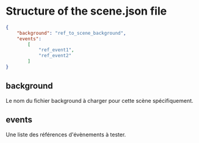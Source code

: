 Structure of the scene.json file
================================

```json
{
    "background": "ref_to_scene_background",
    "events":
        [
            "ref_event1",
            "ref_event2"
        ]
}
```

background
----------

Le nom du fichier background à charger pour cette scène spécifiquement.

events
------

Une liste des références d'évènements à tester.
